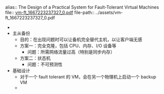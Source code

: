 alias:: The Design of a Practical System for Fault-Tolerant Virtual Machines
file:: [vm-ft_1667223237327_0.pdf](../assets/vm-ft_1667223237327_0.pdf)
file-path:: ../assets/vm-ft_1667223237327_0.pdf

-
- 主从备份
	- 目的：在出现问题时可以让备机完全替代主机，以让客户端无感
	- 方案一：完全克隆，包括 CPU、内存、I/O 设备等
		- 问题：所需网络流量过高（特别是同步内存）
	- 方案二：状态机
		- 问题：不可预测性
- 基础设计
	- 对于一个 fault tolerant 的 VM，会在另一个物理机上启动一个 backup VM
	-